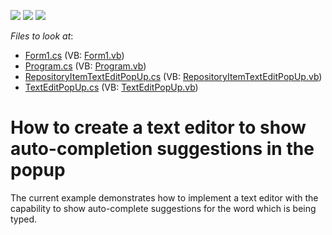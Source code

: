 <!-- default badges list -->
![](https://img.shields.io/endpoint?url=https://codecentral.devexpress.com/api/v1/VersionRange/128619910/10.2.3%2B)
[![](https://img.shields.io/badge/Open_in_DevExpress_Support_Center-FF7200?style=flat-square&logo=DevExpress&logoColor=white)](https://supportcenter.devexpress.com/ticket/details/E3055)
[![](https://img.shields.io/badge/📖_How_to_use_DevExpress_Examples-e9f6fc?style=flat-square)](https://docs.devexpress.com/GeneralInformation/403183)
<!-- default badges end -->
<!-- default file list -->
*Files to look at*:

* [Form1.cs](./CS/TextEditPopUp/Form1.cs) (VB: [Form1.vb](./VB/TextEditPopUp/Form1.vb))
* [Program.cs](./CS/TextEditPopUp/Program.cs) (VB: [Program.vb](./VB/TextEditPopUp/Program.vb))
* [RepositoryItemTextEditPopUp.cs](./CS/TextEditPopUp/RepositoryItemTextEditPopUp.cs) (VB: [RepositoryItemTextEditPopUp.vb](./VB/TextEditPopUp/RepositoryItemTextEditPopUp.vb))
* [TextEditPopUp.cs](./CS/TextEditPopUp/TextEditPopUp.cs) (VB: [TextEditPopUp.vb](./VB/TextEditPopUp/TextEditPopUp.vb))
<!-- default file list end -->
# How to create a text editor to show auto-completion suggestions in the popup


<p>The current example demonstrates how to implement a text editor with the capability to show auto-complete suggestions for the word which is being typed.</p>

<br/>


